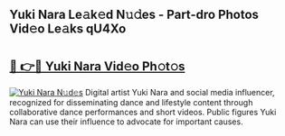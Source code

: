 ## Yuki Nara Le𝚊k𝚎d N𝚞𝚍es - Part-dro Photos Vid𝚎o Le𝚊ks qU4Xo

# <h2><a href="http://fbc0rva.evod.top/?m=Yuki+Nara">🔗 👉🔴 Yuki Nara Vid𝚎o Ph𝚘t𝚘s</a></h2>

[![Yuki Nara N𝚞d𝚎s](https://i.imgur.com/8V9OHl7.gif)](http://fbc0rva.evod.top/?m=Yuki+Nara)
Digital artist Yuki Nara and social media influencer, recognized for disseminating dance and lifestyle content through collaborative dance performances and short videos. Public figures Yuki Nara can use their influence to advocate for important causes. 
